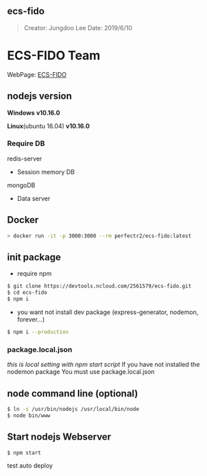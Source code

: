 ## ecs-fido
> Creator: Jungdoo Lee
> Date: 2019/6/10

# ECS-FIDO Team
WebPage: [ECS-FIDO](http://www.ecs-fido.com:3000)

## nodejs version
__Windows__ __v10.16.0__

__Linux__(ubuntu 16.04) __v10.16.0__

### Require DB
redis-server
* Session memory DB

mongoDB
* Data server

## Docker 
```bash
> docker run -it -p 3000:3000 --rm perfectr2/ecs-fido:latest
```

## __init package__
* require npm

```bash
$ git clone https://devtools.ncloud.com/2561579/ecs-fido.git	
$ cd ecs-fido
$ npm i
```
* you want not install dev package
(express-generator, nodemon, forever...)
```bash
$ npm i --production
```

### package.local.json
_this is local setting with npm start script_
If you have not installed the nodemon package
You must use package.local.json

## node command line (optional)
```bash
$ ln -s /usr/bin/nodejs /usr/local/bin/node
$ node bin/www
```

## __Start nodejs Webserver__

```bash
$ npm start
```

test auto deploy